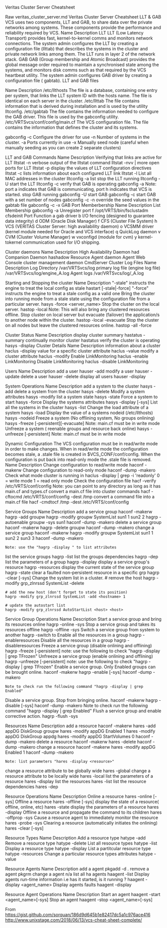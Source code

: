 Veritas Cluster Server Cheatsheet

Raw
veritas_cluster_server.md
Veritas Cluster Server Cheatsheet
LLT & GAB
VCS uses two components, LLT and GAB, to share data over the private networks among systems. These components provide the performance and reliability required by VCS.
Name	Description
LLT	LLT (Low Latency Transport) provides fast, kernel-to-kernel comms and monitors network connections. The system admin configures the LLT by creating a configuration file (llttab) that describes the systems in the cluster and private network links among them. The LLT runs in layer 2 of the network stack.
GAB	GAB (Group membership and Atomic Broadcast) provides the global message order required to maintain a synchronised state among the systems, and monitors disk comms such as that required by the VCS heartbeat utility. The system admin configures GAB driver by creating a configuration file ( gabtab).
LLT and GAB files

Name	Description
/etc/llthosts	The file is a database, containing one entry per system, that links the LLT system ID with the hosts name. The file is identical on each server in the cluster.
/etc/llttab	The file contains information that is derived during installation and is used by the utility lltconfig.
/etc/gabtab	The file contains the information needed to configure the GAB driver. This file is used by the gabconfig utility.
/etc/VRTSvcs/conf/config/main.cf	The VCS configuration file. The file contains the information that defines the cluster and its systems.

gabconfig	-c Configure the driver for use
	-n Number of systems in the cluster.
	-a Ports currently in use
-x Manually seed node (careful when manually seeding as you can create 2 separate clusters)

LLT and GAB Commands
Name	Description
Verifying that links are active for LLT	lltstat -n
verbose output of the lltstat command	lltstat -nvv | more
open ports for LLT	lltstat -p
display the values of LLT configuration directives	lltstat -c
lists information about each configured LLT link	lltstat -l
List all MAC addresses in the cluster	lltconfig -a list
stop the LLT running	lltconfig -U
start the LLT	lltconfig -c
verify that GAB is operating	gabconfig -a
	Note: port a indicates that GAB is communicating, port h indicates that VCS is started.
stop GAB running	gabconfig -U
start GAB	gabconfig -c
start GAB with a set number of nodes	gabconfig -c -n <number of nodes>
override the seed values in the gabtab file	gabconfig -c -x
GAB Port Memberbership
Name	Description
List Membership	gabconfig -a
Unregister port f	/opt/VRTS/bin/fsclustadm cfsdeinit
Port Function	a gab driver
	b I/O fencing (designed to guarantee data integrity)
	d ODM (Oracle Disk Manager)
	f CFS (Cluster File System)
	h VCS (VERITAS Cluster Server: high availability daemon)
	o VCSMM driver (kernel module needed for Oracle and VCS interface)
	q QuickLog daemon
	v CVM (Cluster Volume Manager)
	w vxconfigd (module for cvm)
	y kernel-tokernel communication used for I/O shipping.

Cluster daemons
Name	Description
High Availability Daemon	had
Companion Daemon	hashadow
Resource Agent daemon	<resource>Agent
Web Console cluster management daemon	CmdServer
Cluster Log Files
Name	Description
Log Directory	/var/VRTSvcs/log
primary log file (engine log file)	/var/VRTSvcs/log/engine_A.log
Agent logs	/var/VRTSvcs/log/_A.log

Starting and Stopping the cluster
Name	Description
"-stale" instructs the engine to treat the local config as stale	hastart [-stale|-force]
"-force" instructs the engine to treat a stale config as a valid one
Bring the cluster into running mode from a stale state using the configuration file from a particular server.	hasys -force <server_name>
Stop the cluster on the local server.	hastop -local
Note: This will also bring any clustered resources offline.
Stop cluster on local server but evacuate (failover) the application/s to another node within the cluster.	hastop -local -evacuate
Stop the cluster on all nodes but leave the clustered resources online.	hastop -all -force

Cluster Status
Name	Description
display cluster summary	hastatus -summary
continually monitor cluster	hastatus
verify the cluster is operating	hasys -display
Cluster Details
Name	Description
information about a cluster	haclus -display
value for a specific cluster attribute	haclus -value <attribute>
modify a cluster attribute	haclus -modify <attribute name>
Enable LinkMonitoring	haclus -enable LinkMonitoring
Disable LinkMonitoring	haclus -disable LinkMonitoring

Users
Name	Description
add a user	hauser -add <username>
modify a user	hauser -update <username>
delete a user	hauser -delete <username>
display all users	hauser -display

System Operations
Name	Description
add a system to the cluster	hasys -add <sys>
delete a system from the cluster	hasys -delete <sys>
Modify a system attributes	hasys -modify <sys> <modify options>
list a system state	hasys -state
Force a system to start	hasys -force
Display the systems attributes	hasys -display [-sys]
List all the systems in the cluster	hasys -list
Change the load attribute of a system	hasys -load <system> <value>
Display the value of a systems nodeid (/etc/llthosts)	hasys -nodeid
Freeze a system (No offlining system, No groups onlining)	hasys -freeze [-persistent][-evacuate]
	Note: main.cf must be in write mode
Unfreeze a system ( reenable groups and resource back online)	hasys -unfreeze [-persistent]
	Note: main.cf must be in write mode

Dynamic Configuration
The VCS configuration must be in read/write mode in order to make changes. When in read/write mode the configuration becomes stale, a .stale file is created in $VCS_CONF/conf/config. When the configuration is put back into read-only mode the .stale file is removed.
Name	Description
Change configuration to read/write mode	haconf -makerw
Change configuration to read-only mode	haconf -dump -makero
Check what mode cluster is running in	haclus -display | grep -i 'readonly'
	0 = write mode
	1 = read only mode
Check the configuration file	hacf -verify /etc/VRTS/conf/config
	Note: you can point to any directory as long as it has main.cf and types.cf
convert a main.cf file into cluster commands	hacf -cftocmd /etc/VRTS/conf/config -dest /tmp
convert a command file into a main.cf file	hacf -cmdtocf /tmp -dest /etc/VRTS/conf/config


Service Groups
Name	Description
add a service group	haconf -makerw
	  hagrp -add groupw
	  hagrp -modify groupw SystemList sun1 1 sun2 2
	  hagrp -autoenable groupw -sys sun1
	haconf -dump -makero
delete a service group	haconf -makerw
	  hagrp -delete groupw
	haconf -dump -makero
change a service group	haconf -makerw
	  hagrp -modify groupw SystemList sun1 1 sun2 2 sun3 3
	haconf -dump -makero
	
	Note: use the "hagrp -display " to list attributes
list the service groups	hagrp -list
list the groups dependencies	hagrp -dep <group>
list the parameters of a group	hagrp -display <group>
display a service group's resource	hagrp -resources <group>
display the current state of the service group	hagrp -state <group>
clear a faulted non-persistent resource in a specific grp	hagrp -clear <group> [-sys] <host> <sys>
Change the system list in a cluster.	# remove the host
	hagrp -modify grp_zlnrssd SystemList -delete <hostname>
	
	# add the new host (don't forget to state its position)
	hagrp -modify grp_zlnrssd SystemList -add <hostname> 1
	
	# update the autostart list
	hagrp -modify grp_zlnrssd AutoStartList <host> <host>
Service Group Operations
Name	Description
Start a service group and bring its resources online	hagrp -online <group> -sys <sys>
Stop a service group and takes its resources offline	hagrp -offline <group> -sys <sys>
Switch a service group from system to another	hagrp -switch <group> to <sys>
Enable all the resources in a group	hagrp -enableresources <group>
Disable all the resources in a group	hagrp -disableresources <group>
Freeze a service group (disable onlining and offlining)	hagrp -freeze <group> [-persistent]
	note: use the following to check "hagrp -display <group> | grep TFrozen"
Unfreeze a service group (enable onlining and offlining)	hagrp -unfreeze <group> [-persistent]
	note: use the following to check "hagrp -display <group> | grep TFrozen"
Enable a service group. Only Enabled groups can be brought online.	haconf -makerw
	  hagrp -enable <group> [-sys]
	haconf -dump -makero
	
	Note to check run the following command "hagrp -display | grep Enabled"
Disable a service group. Stop from bringing online.	haconf -makerw
	  hagrp -disable <group> [-sys]
	haconf -dump -makero
	Note to check run the following command "hagrp -display | grep Enabled"
Flush a service group and enable corrective action.	hagrp -flush <group> -sys <system>


Resources
Name	Description
add a resource	haconf -makerw
	  hares -add appDG DiskGroup groupw
	  hares -modify appDG Enabled 1
	  hares -modify appDG DiskGroup appdg
	  hares -modify appDG StartVolumes 0
	haconf -dump -makero
delete a resource	haconf -makerw
	  hares -delete <resource>
	haconf -dump -makero
change a resource	haconf -makerw
	  hares -modify appDG Enabled 1
	haconf -dump -makero
	
	Note: list parameters "hares -display <resource>"
change a resource attribute to be globally wide	hares -global <resource> <attribute> <value>
change a resource attribute to be locally wide	hares -local <resource> <attribute> <value>
list the parameters of a resource	hares -display <resource>
list the resources	hares -list
list the resource dependencies	hares -dep

Resource Operations
Name	Description
Online a resource	hares -online <resource> [-sys]
Offline a resource	hares -offline <resource> [-sys]
display the state of a resource( offline, online, etc)	hares -state
display the parameters of a resource	hares -display <resource>
Offline a resource and propagate the command to its children	hares -offprop <resource> -sys
Cause a resource agent to immediately monitor the resource	hares -probe <resource> -sys <sys>
Clearing a resource (automatically initiates the onlining)	hares -clear <resource> [-sys]


Resource Types
Name	Description
Add a resource type	hatype -add <type>
Remove a resource type	hatype -delete <type>
List all resource types	hatype -list
Display a resource type	hatype -display <type>
List a partitcular resource type	hatype -resources <type>
Change a particular resource types attributes	hatype -value <type> <attr>

Resource Agents
Name	Description
add a agent	pkgadd -d . <agent package>
remove a agent	pkgrm <agent package>
change a agent	n/a
list all ha agents	haagent -list
Display agents run-time information i.e has it started, is it running ?	haagent -display <agent_name>
Display agents faults	haagent -display

Resource Agent Operations
Name	Description
Start an agent	haagent -start <agent_name>[-sys]
Stop an agent	haagent -stop <agent_name>[-sys]

From <https://gist.github.com/sorquan/186d9d645b1e82417dc5a1c976ace416> 
http://www.unixstage.com/2018/06/13/vcs-cheat-sheet-complete/
